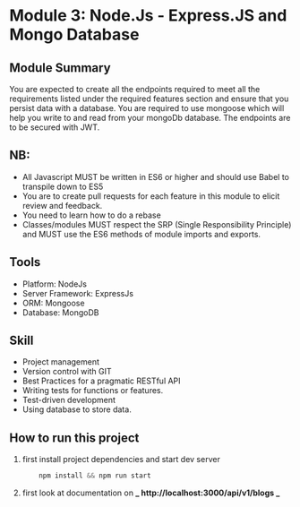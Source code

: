 # Module 3: Node.Js - Express.JS and Mongo Database

## Module Summary

You are expected to create all the endpoints required to meet all the requirements listed under the required features section and ensure that you persist data with a database. You are required
to use mongoose which will help you write to and read from your mongoDb database. The endpoints are to be secured with JWT.

## NB:

- All Javascript MUST be written in ES6 or higher and should use Babel to transpile down to ES5
- You are to create pull requests for each feature in this module to elicit review and feedback.
- You need to learn how to do a rebase
- Classes/modules MUST respect the SRP (Single Responsibility Principle) and MUST use the ES6 methods of module imports and exports.

## Tools

- Platform: NodeJs
- Server Framework: ExpressJs
- ORM: Mongoose
- Database: MongoDB

## Skill

- Project management
- Version control with GIT
- Best Practices for a pragmatic RESTful API
- Writing tests for functions or features.
- Test-driven development
- Using database to store data.

## How to run this project

1. first install project dependencies and start dev server
   ```s
       npm install && npm run start
   ```
2. first look at documentation on **_ http://localhost:3000/api/v1/blogs _**
